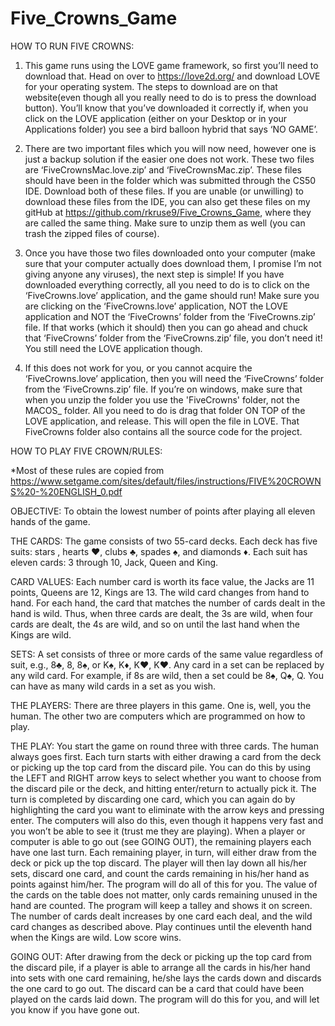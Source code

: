 # Five_Crowns_Game

HOW TO RUN FIVE CROWNS:

1. This game runs using the LOVE game framework, so first you’ll need to download that. Head on over to https://love2d.org/ and download LOVE for your operating system. The steps to download are on that website(even though all you really need to do is to press the download button). You’ll know that you’ve downloaded it correctly if, when you click on the LOVE application (either on your Desktop or in your Applications folder) you see a bird balloon hybrid that says ‘NO GAME’. 

2. There are two important files which you will now need, however one is just a backup solution if the easier one does not work. These two files are ‘FiveCrownsMac.love.zip’ and ‘FiveCrownsMac.zip’. These files should have been in the folder which was submitted through the CS50 IDE. Download both of these files. If you are unable (or unwilling) to download these files from the IDE, you can also get these files on my gitHub at https://github.com/rkruse9/Five_Crowns_Game, where they are called the same thing. Make sure to unzip them as well (you can trash the zipped files of course).

3. Once you have those two files downloaded onto your computer (make sure that your computer actually does download them, I promise I’m not giving anyone any viruses), the next step is simple! If you have downloaded everything correctly, all you need to do is to click on the ‘FiveCrowns.love’ application, and the game should run! Make sure you are clicking on the ‘FiveCrowns.love’ application, NOT the LOVE application and NOT the ‘FiveCrowns’ folder from the ‘FiveCrowns.zip’ file. If that works (which it should) then you can go ahead and chuck that ‘FiveCrowns’ folder from the ‘FiveCrowns.zip’ file, you don’t need it! You still need the LOVE application though.

4. If this does not work for you, or you cannot acquire the ‘FiveCrowns.love’ application, then you will need the ‘FiveCrowns’ folder from the ‘FiveCrowns.zip’ file. If you’re on windows, make sure that when you unzip the folder you use the 'FiveCrowns' folder, not the MACOS_ folder. All you need to do is drag that folder ON TOP of the LOVE application, and release. This will open the file in LOVE. That FiveCrowns folder also contains all the source code for the project.

HOW TO PLAY FIVE CROWN/RULES:

*Most of these rules are copied from https://www.setgame.com/sites/default/files/instructions/FIVE%20CROWNS%20-%20ENGLISH_0.pdf

OBJECTIVE: To obtain the lowest number of points after playing all eleven hands of the game. 

THE CARDS: The game consists of two 55-card decks. Each deck has five suits: stars , hearts ♥, clubs ♣, spades ♠, and diamonds ♦. Each suit has eleven cards: 3 through 10, Jack, Queen and King. 

CARD VALUES: Each number card is worth its face value, the Jacks are 11 points, Queens are 12, Kings are 13. The wild card changes from hand to hand. For each hand, the card that matches the number of cards dealt in the hand is wild. Thus, when three cards are dealt, the 3s are wild, when four cards are dealt, the 4s are wild, and so on until the last hand when the Kings are wild. 

SETS: A set consists of three or more cards of the same value regardless of suit, e.g., 8♣, 8, 8♠, or K♠, K♦, K♥, K♥. Any card in a set can be replaced by any wild card. For example, if 8s are wild, then a set could be 8♠, Q♠, Q. You can have as many wild cards in a set as you wish. 

THE PLAYERS: There are three players in this game. One is, well, you the human. The other two are computers which are programmed on how to play. 

THE PLAY: You start the game on round three with three cards. The human always goes first. Each turn starts with either drawing a card from the deck or picking up the top card from the discard pile. You can do this by using the LEFT and RIGHT arrow keys to select whether you want to choose from the discard pile or the deck, and hitting enter/return to actually pick it. The turn is completed by discarding one card, which you can again do by highlighting the card you want  to eliminate with the arrow keys and pressing enter. The computers will also do this, even though it happens very fast and you won’t be able to see it (trust me they are playing). When a player or computer is able to go out (see GOING OUT), the remaining players each have one last turn. Each remaining player, in turn, will either draw from the deck or pick up the top discard. The player will then lay down all his/her sets, discard one card, and count the cards remaining in his/her hand as points against him/her. The program will do all of this for you. The value of the cards on the table does not matter, only cards remaining unused in the hand are counted. The program will keep a talley and shows it on screen. The number of cards dealt increases by one card each deal, and the wild card changes as described above. Play continues until the eleventh hand when the Kings are wild. Low score wins. 

GOING OUT: After drawing from the deck or picking up the top card from the discard pile, if a player is able to arrange all the cards in his/her hand into sets with one card remaining, he/she lays the cards down and discards the one card to go out. The discard can be a card that could have been played on the cards laid down. The program will do this for you, and will let you know if you have gone out.
